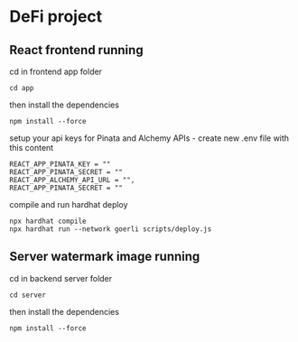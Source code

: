 # DeFi project
## React frontend running
cd in frontend app folder
```
cd app
```

then install the dependencies
```
npm install --force
```

setup your api keys for Pinata and Alchemy APIs - create new .env file with this content
```
REACT_APP_PINATA_KEY = ""
REACT_APP_PINATA_SECRET = ""
REACT_APP_ALCHEMY_API_URL = "",
REACT_APP_PINATA_SECRET = "" 
```

compile and run hardhat deploy 
```
npx hardhat compile
npx hardhat run --network goerli scripts/deploy.js
```
## Server watermark image running

cd in backend server folder
```
cd server
```
then install the dependencies
```
npm install --force
```